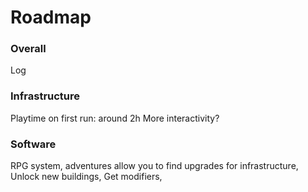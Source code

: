 # Roadmap

### Overall

Log

### Infrastructure

Playtime on first run: around 2h
More interactivity?


### Software

RPG system, adventures allow you to find upgrades for infrastructure,
Unlock new buildings,
Get modifiers,
